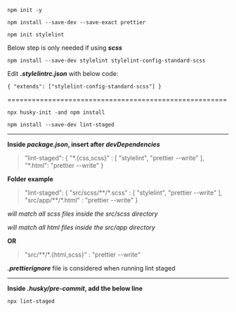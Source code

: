 `npm init -y`

`npm install --save-dev --save-exact prettier`

`npm init stylelint`

Below step is only needed if using **_scss_**

`npm install --save-dev stylelint stylelint-config-standard-scss`

Edit **_.stylelintrc.json_** with below code:

`{
  "extends": ["stylelint-config-standard-scss"]
}`

======================================================

`npx husky-init -and npm install`

`npm install --save-dev lint-staged`


***


**Inside _package.json_, insert after _devDependencies_**

> "lint-staged": {
  "\*.{css,scss}" : [
     "stylelint",
     "prettier --write"
  ],
  "\*.html": "prettier --write"
}


**Folder example**

> "lint-staged": {
  "src/scss/\*\*/\*.scss" : [
     "stylelint",
     "prettier --write"
  ],
  "src/app/\*\*/\*.html" : "prettier --write"
}

_will match all scss files inside the src/scss directory_

_will match all html files inside the src/app directory_

**OR**

> "src/**/*.{html,scss}" : "prettier --write"

_**.prettierignore**_ file is considered when running lint staged

***

**Inside _.husky/pre-commit_, add the below line**

`npx lint-staged`
